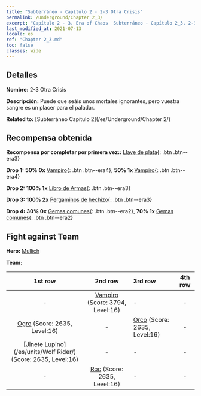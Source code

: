 ```yaml
---
title: "Subterráneo - Capítulo 2 - 2-3 Otra Crisis"
permalink: /Underground/Chapter 2_3/
excerpt: "Capítulo 2 - 3. Era of Chaos  Subterráneo - Capítulo 2_3. 2-3 Otra Crisis"
last_modified_at: 2021-07-13
locale: es
ref: "Chapter 2_3.md"
toc: false
classes: wide
---
```


## Detalles

 **Nombre:** 2-3 Otra Crisis

 **Descripción:** Puede que seáis unos mortales ignorantes, pero vuestra sangre es un placer para el paladar.

 **Related to:** [Subterráneo Capítulo 2](/es/Underground/Chapter 2/)

## Recompensa obtenida

 **Recompensa por completar por primera vez::** [Llave de plata](/ItemsES/con_693/){: .btn .btn--era3}

 **Drop 1:** **50% 0x** [Vampiro](/ItemsES/unt_211/){: .btn .btn--era4}, **50% 1x** [Vampiro](/ItemsES/unt_211/){: .btn .btn--era4}

 **Drop 2:** **100% 1x** [Libro de Armas](/ItemsES/mat_18/){: .btn .btn--era3}

 **Drop 3:** **100% 2x** [Pergaminos de hechizo](/ItemsES/con_694/){: .btn .btn--era3}

 **Drop 4:** **30% 0x** [Gemas comunes](/ItemsES/mat_10/){: .btn .btn--era2}, **70% 1x** [Gemas comunes](/ItemsES/mat_10/){: .btn .btn--era2}


## Fight against Team
 **Hero:** [Mullich](/es/heroes/Mullich/)

 **Team:**


  | 1st row | 2nd row | 3rd row | 4th row |
  |:----:|:----:|:----|:----:|
  | - | [Vampiro](/es/units/Vampire/) (Score: 3794, Level:16)  | - | - |
  | [Ogro](/es/units/Ogre/) (Score: 2635, Level:16)  | - | [Orco](/es/units/Orc/) (Score: 2635, Level:16)  | - |
  | [Jinete Lupino](/es/units/Wolf Rider/) (Score: 2635, Level:16)  | - | - | - |
  | - | [Roc](/es/units/Roc/) (Score: 2635, Level:16)  | - | - |



